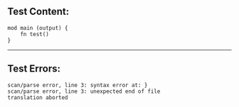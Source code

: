 
Test Content: 
-------------------------
```
mod main (output) {
    fn test() 
}
```
------------------------

Test Errors:
-------------------------
```
scan/parse error, line 3: syntax error at: }
scan/parse error, line 3: unexpected end of file
translation aborted
```
